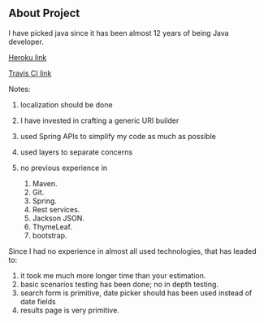 ## About Project

I have picked java since it has been almost 12 years of being Java developer.

[Heroku link](https://expedia-hotel-offer2.herokuapp.com/ )

[Travis CI link](https://travis-ci.org/alturany/ExpediaHotelOffers)

Notes:

1) localization should be done 

2) I have invested in crafting a generic URI builder

3) used Spring APIs to simplify my code as much as possible

4) used layers to separate concerns 

5) no previous experience in
    1. Maven.
    2. Git.
    3. Spring.
    4. Rest services.
    5. Jackson JSON.
    6. ThymeLeaf.
    7. bootstrap.

Since I had no experience in almost all used technologies, that has leaded to:
1) it took me much more longer time than your estimation.
2) basic scenarios testing has been done; no in depth testing.
3) search form is primitive, date picker should has been used instead of date fields
4) results page is very primitive.
 
